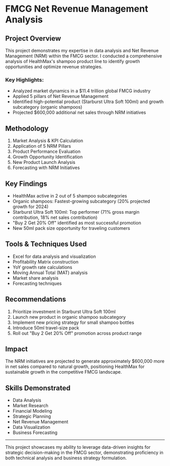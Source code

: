 # FMCG Net Revenue Management Analysis

## Project Overview

This project demonstrates my expertise in data analysis and Net Revenue Management (NRM) within the FMCG sector. I conducted a comprehensive analysis of HealthMax's shampoo product line to identify growth opportunities and optimize revenue strategies.

### Key Highlights:

- Analyzed market dynamics in a $11.4 trillion global FMCG industry
- Applied 5 pillars of Net Revenue Management
- Identified high-potential product (Starburst Ultra Soft 100ml) and growth subcategory (organic shampoos)
- Projected $600,000 additional net sales through NRM initiatives

## Methodology

1. Market Analysis & KPI Calculation
2. Application of 5 NRM Pillars
3. Product Performance Evaluation
4. Growth Opportunity Identification
5. New Product Launch Analysis
6. Forecasting with NRM Initiatives

## Key Findings

- HealthMax active in 2 out of 5 shampoo subcategories
- Organic shampoos: Fastest-growing subcategory (20% projected growth for 2024)
- Starburst Ultra Soft 100ml: Top performer (71% gross margin contribution, 18% net sales contribution)
- "Buy 2 Get 20% Off" identified as most successful promotion
- New 50ml pack size opportunity for traveling customers

## Tools & Techniques Used

- Excel for data analysis and visualization
- Profitability Matrix construction
- YoY growth rate calculations
- Moving Annual Total (MAT) analysis
- Market share analysis
- Forecasting techniques

## Recommendations

1. Prioritize investment in Starburst Ultra Soft 100ml
2. Launch new product in organic shampoo subcategory
3. Implement new pricing strategy for small shampoo bottles
4. Introduce 50ml travel-size pack
5. Roll out "Buy 2 Get 20% Off" promotion across product range

## Impact

The NRM initiatives are projected to generate approximately $600,000 more in net sales compared to natural growth, positioning HealthMax for sustainable growth in the competitive FMCG landscape.

## Skills Demonstrated

- Data Analysis
- Market Research
- Financial Modeling
- Strategic Planning
- Net Revenue Management
- Data Visualization
- Business Forecasting

---

This project showcases my ability to leverage data-driven insights for strategic decision-making in the FMCG sector, demonstrating proficiency in both technical analysis and business strategy formulation.

